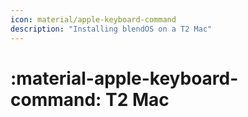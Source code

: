 ```yaml
---
icon: material/apple-keyboard-command
description: "Installing blendOS on a T2 Mac"
---
```


# :material-apple-keyboard-command: T2 Mac